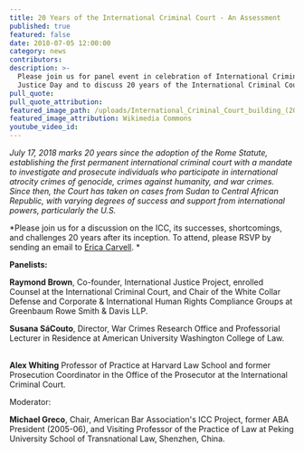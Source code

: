 ```yaml
---
title: 20 Years of the International Criminal Court - An Assessment
published: true
featured: false
date: 2018-07-05 12:00:00
category: news
contributors:
description: >-
  Please join us for panel event in celebration of International Criminal
  Justice Day and to discuss 20 years of the International Criminal Court.
pull_quote:
pull_quote_attribution:
featured_image_path: /uploads/International_Criminal_Court_building_(2016)_in_The_Hague.png
featured_image_attribution: Wikimedia Commons
youtube_video_id:
---
```


*July 17, 2018 marks 20 years since the adoption of the Rome Statute, establishing the first permanent international criminal court with a mandate to investigate and prosecute individuals who participate in international atrocity crimes of genocide, crimes against humanity, and war crimes. Since then, the Court has taken on cases from Sudan to Central African Republic, with varying degrees of success and support from international powers, particularly the U.S.*

*Please join us for a discussion on the ICC, its successes, shortcomings, and challenges 20 years after its inception. To attend, please RSVP by sending an email to [Erica Carvell](mailto:erica.carvell@opensocietyfoundations.org?subject=RSVP%20-%2020%20Years%20of%20the%20ICC%20-%20An%20Assessment). *

**Panelists:**

**Raymond Brown**, Co-founder, International Justice Project, enrolled Counsel at the International Criminal Court, and Chair of the White Collar Defense and Corporate & International Human Rights Compliance Groups at Greenbaum Rowe Smith & Davis LLP.

**Susana SáCouto**, Director, War Crimes Research Office and Professorial Lecturer in Residence at American University Washington College of Law.

<br>**Alex Whiting** Professor of Practice at Harvard Law School and former Prosecution Coordinator in the Office of the Prosecutor at the International Criminal Court.

Moderator:

**Michael Greco**, Chair, American Bar Association's ICC Project, former ABA President (2005-06), and Visiting Professor of the Practice of Law at Peking University School of Transnational Law, Shenzhen, China.